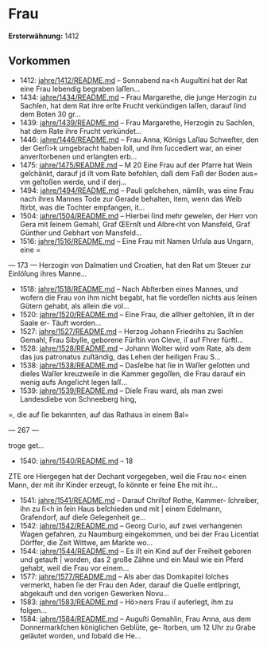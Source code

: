 # Frau

**Ersterwähnung:** 1412

## Vorkommen
- 1412: [jahre/1412/README.md](../jahre/1412/README.md) – Sonnabend na<h Auguſtini hat der Rat eine Frau
lebendig begraben laſſen...
- 1434: [jahre/1434/README.md](../jahre/1434/README.md) – Frau Margarethe, die junge Herzogin zu Sachſen, hat
dem Rat ihre erſte Frucht verkündigen laſſen, darauf ſind
dem Boten 30 gr...
- 1439: [jahre/1439/README.md](../jahre/1439/README.md) – Frau Margarethe, Herzogin zu Sachſen, hat dem Rate
ihre Frucht verkündet...
- 1446: [jahre/1446/README.md](../jahre/1446/README.md) – Frau Anna, Königs Laſlau Schweſter, den der Gerſi>k
umgebracht haben ſoll, und ihm ſuccediert war, an einer
anverſtorbenen und erlangten erb...
- 1475: [jahre/1475/README.md](../jahre/1475/README.md) – M
20 Eine Frau auf der Pfarre hat Wein geſchänkt, darauf
jd iſt vom Rate befohlen, daß dem Faß der Boden aus=
vm geſtoßen werde, und iſ derj...
- 1494: [jahre/1494/README.md](../jahre/1494/README.md) – Pauli geſchehen, nämlih, was eine
Frau nach ihres Mannes Tode zur Gerade behalten, item,
wenn das Weib ſtirbt, was die Tochter empfangen, it...
- 1504: [jahre/1504/README.md](../jahre/1504/README.md) – Hierbei ſind mehr
geweſen, der Herr von Gera mit ſeinem Gemahl, Graf
ŒErnſt und Albre<ht von Mansfeld, Graf Günther und
Gebhart von Mansfeld...
- 1516: [jahre/1516/README.md](../jahre/1516/README.md) – Eine Frau mit Namen Urſula aus Ungarn, eine
=


— 173 —
Herzogin von Dalmatien und Croatien, hat den Rat um
Steuer zur Einlöſung ihres Manne...
- 1518: [jahre/1518/README.md](../jahre/1518/README.md) – Nach Abſterben eines Mannes, und wofern die Frau
von ihm nicht begabt, hat fie vordeſſen nichts aus ſeinen
Gütern gehabt, als allein die vol...
- 1520: [jahre/1520/README.md](../jahre/1520/README.md) – Eine Frau, die allhier geſtohlen, iſt in der Saale er-
Täuft worden...
- 1527: [jahre/1527/README.md](../jahre/1527/README.md) – Herzog Johann Friedrihs zu Sachſen Gemahl, Frau
Sibylle, geborene Fürſtin von Cleve, iſ auf Fhrer fürftl...
- 1528: [jahre/1528/README.md](../jahre/1528/README.md) – Johann Wolter wird vom Rate, als dem das jus
patronatus zuſtändig, das Lehen der heiligen Frau
S...
- 1538: [jahre/1538/README.md](../jahre/1538/README.md) – Dasſelbe hat ſie in Waſſer geſotten und
dieſes Waſſer kreuzweiſe in die Kammer gegoſſen, die Frau
darauf ein wenig aufs Angeſicht legen laſſ...
- 1539: [jahre/1539/README.md](../jahre/1539/README.md) – Dieſe Frau
ward, als man zwei Landesdiebe von Schneeberg hing,

=, die auf ſie bekannten, auf das Rathaus in einem Bal=


— 267 —

troge get...
- 1540: [jahre/1540/README.md](../jahre/1540/README.md) – 18


ZTE ore
Hiergegen hat der Dechant vorgegeben, weil die Frau no<
einen Mann, der mit ihr Kinder erzeugt, ſo könnte er
feine Ehe mit ihr...
- 1541: [jahre/1541/README.md](../jahre/1541/README.md) – Darauf Chriſtof Rothe, Kammer-
ſchreiber, ihn zu ſi<h in ſein Haus beſchieden und mit |
einem Edelmann, Grafendorf, auf dieſe Gelegenheit ge...
- 1542: [jahre/1542/README.md](../jahre/1542/README.md) – Georg Curio, auf zwei
verhangenen Wagen gefahren, zu Naumburg eingekommen,
und bei der Frau Licentiat Dörffer, die Zeit Wittwe, am
Markte wo...
- 1544: [jahre/1544/README.md](../jahre/1544/README.md) – Es iſt ein Kind auf der Freiheit geboren und getauft |
worden, das 2 große Zähne und ein Maul wie ein Pferd
gehabt, weil die Frau vor einem...
- 1577: [jahre/1577/README.md](../jahre/1577/README.md) – Als aber das Domkapitel
ſolches vermerkt, haben ſie der Frau den Ader, darauf
die Quelle entſpringt, abgekauft und den vorigen Gewerken
Novu...
- 1583: [jahre/1583/README.md](../jahre/1583/README.md) – Hö>ners Frau iſ auferlegt, ihm zu folgen...
- 1584: [jahre/1584/README.md](../jahre/1584/README.md) – Auguſti Gemahlin, Frau
Anna, aus dem Donnermarkſchen königlichen Geblüte, ge-
ſtorben, um 12 Uhr zu Grabe geläutet worden, und ſobald
die He...
